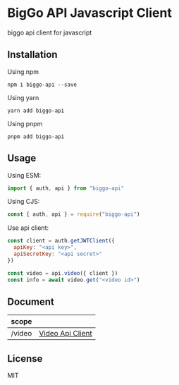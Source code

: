 # BigGo API Javascript Client

biggo api client for javascript

## Installation

Using npm
```shell
npm i biggo-api --save
```

Using yarn
```shell
yarn add biggo-api
```

Using pnpm
```shell
pnpm add biggo-api
```

## Usage

Using ESM:
```js
import { auth, api } from "biggo-api"
```

Using CJS:
```js
const { auth, api } = require("biggo-api")
```

Use api client:
```js
const client = auth.getJWTClient({
  apiKey: "<api key>",
  apiSecretKey: "<api secret>"
})

const video = api.video({ client })
const info = await video.get("<video id>")
```

## Document

|scope||
|:---:|---|
|/video|[Video Api Client](./lib/api/video#readme)|

## License

MIT